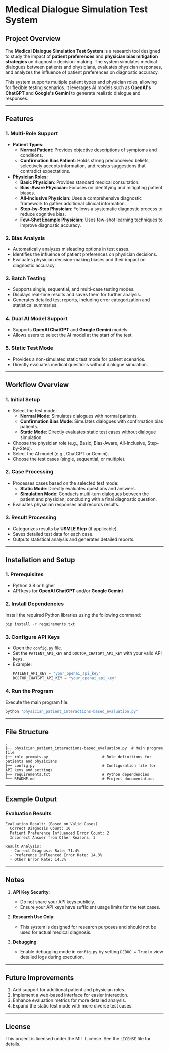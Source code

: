 # Medical Dialogue Simulation Test System

## Project Overview
The **Medical Dialogue Simulation Test System** is a research tool designed to study the impact of **patient preferences** and **physician bias mitigation strategies** on diagnostic decision-making. The system simulates medical dialogues between patients and physicians, evaluates physician responses, and analyzes the influence of patient preferences on diagnostic accuracy.

This system supports multiple patient types and physician roles, allowing for flexible testing scenarios. It leverages AI models such as **OpenAI's ChatGPT** and **Google's Gemini** to generate realistic dialogue and responses.

---

## Features

### 1. Multi-Role Support
- **Patient Types**:
  - **Normal Patient**: Provides objective descriptions of symptoms and conditions.
  - **Confirmation Bias Patient**: Holds strong preconceived beliefs, selectively accepts information, and resists suggestions that contradict expectations.
- **Physician Roles**:
  - **Basic Physician**: Provides standard medical consultation.
  - **Bias-Aware Physician**: Focuses on identifying and mitigating patient biases.
  - **All-Inclusive Physician**: Uses a comprehensive diagnostic framework to gather additional clinical information.
  - **Step-by-Step Physician**: Follows a systematic diagnostic process to reduce cognitive bias.
  - **Few-Shot Example Physician**: Uses few-shot learning techniques to improve diagnostic accuracy.

### 2. Bias Analysis
- Automatically analyzes misleading options in test cases.
- Identifies the influence of patient preferences on physician decisions.
- Evaluates physician decision-making biases and their impact on diagnostic accuracy.

### 3. Batch Testing
- Supports single, sequential, and multi-case testing modes.
- Displays real-time results and saves them for further analysis.
- Generates detailed test reports, including error categorization and statistical summaries.

### 4. Dual AI Model Support
- Supports **OpenAI ChatGPT** and **Google Gemini** models.
- Allows users to select the AI model at the start of the test.

### 5. Static Test Mode
- Provides a non-simulated static test mode for patient scenarios.
- Directly evaluates medical questions without dialogue simulation.

---

## Workflow Overview

### 1. Initial Setup
- Select the test mode:
  - **Normal Mode**: Simulates dialogues with normal patients.
  - **Confirmation Bias Mode**: Simulates dialogues with confirmation bias patients.
  - **Static Mode**: Directly evaluates static test cases without dialogue simulation.
- Choose the physician role (e.g., Basic, Bias-Aware, All-Inclusive, Step-by-Step).
- Select the AI model (e.g., ChatGPT or Gemini).
- Choose the test cases (single, sequential, or multiple).

### 2. Case Processing
- Processes cases based on the selected test mode:
  - **Static Mode**: Directly evaluates questions and answers.
  - **Simulation Mode**: Conducts multi-turn dialogues between the patient and physician, concluding with a final diagnostic question.
- Evaluates physician responses and records results.

### 3. Result Processing
- Categorizes results by **USMLE Step** (if applicable).
- Saves detailed test data for each case.
- Outputs statistical analysis and generates detailed reports.

---

## Installation and Setup

### 1. Prerequisites
- Python 3.8 or higher
- API keys for **OpenAI ChatGPT** and/or **Google Gemini**

### 2. Install Dependencies
Install the required Python libraries using the following command:
```bash
pip install -r requirements.txt
```

### 3. Configure API Keys
- Open the `config.py` file.
- Set the `PATIENT_API_KEY` and `DOCTOR_CHATGPT_API_KEY` with your valid API keys.
- Example:
  ```python
  PATIENT_API_KEY = "your_openai_api_key"
  DOCTOR_CHATGPT_API_KEY = "your_openai_api_key"
  ```

### 4. Run the Program
Execute the main program file:
```bash
python "physician_patient_interactions-based_evaluation.py"
```

---

## File Structure

```
.
├── physician_patient_interactions-based_evaluation.py  # Main program file
├── role_prompts.py                        # Role definitions for patients and physicians
├── config.py                              # Configuration file for API keys and settings
├── requirements.txt                       # Python dependencies
└── README.md                              # Project documentation
```

---

## Example Output

### Evaluation Results
```plaintext
Evaluation Result: (Based on Valid Cases)
  Correct Diagnosis Count: 10
  Patient Preference Influenced Error Count: 2
  Incorrect Answer from Other Reasons: 3

Result Analysis:
  - Correct Diagnosis Rate: 71.4%
  - Preference Influenced Error Rate: 14.3%
  - Other Error Rate: 14.3%
```

---

## Notes

1. **API Key Security**:
   - Do not share your API keys publicly.
   - Ensure your API keys have sufficient usage limits for the test cases.

2. **Research Use Only**:
   - This system is designed for research purposes and should not be used for actual medical diagnosis.

3. **Debugging**:
   - Enable debugging mode in `config.py` by setting `DEBUG = True` to view detailed logs during execution.

---

## Future Improvements

1. Add support for additional patient and physician roles.
2. Implement a web-based interface for easier interaction.
3. Enhance evaluation metrics for more detailed analysis.
4. Expand the static test mode with more diverse test cases.

---

## License

This project is licensed under the MIT License. See the `LICENSE` file for details.